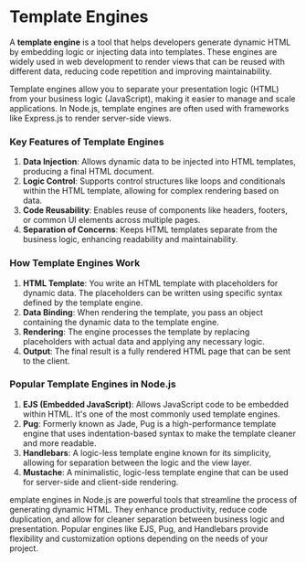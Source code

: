 # Template Engines

A **template engine** is a tool that helps developers generate dynamic HTML by embedding logic or injecting data into templates. These engines are widely used in web development to render views that can be reused with different data, reducing code repetition and improving maintainability.

Template engines allow you to separate your presentation logic (HTML) from your business logic (JavaScript), making it easier to manage and scale applications. In Node.js, template engines are often used with frameworks like Express.js to render server-side views.

### Key Features of Template Engines

1. **Data Injection**: Allows dynamic data to be injected into HTML templates, producing a final HTML document.
2. **Logic Control**: Supports control structures like loops and conditionals within the HTML template, allowing for complex rendering based on data.
3. **Code Reusability**: Enables reuse of components like headers, footers, or common UI elements across multiple pages.
4. **Separation of Concerns**: Keeps HTML templates separate from the business logic, enhancing readability and maintainability.

### How Template Engines Work

1. **HTML Template**: You write an HTML template with placeholders for dynamic data. The placeholders can be written using specific syntax defined by the template engine.
2. **Data Binding**: When rendering the template, you pass an object containing the dynamic data to the template engine.
3. **Rendering**: The engine processes the template by replacing placeholders with actual data and applying any necessary logic.
4. **Output**: The final result is a fully rendered HTML page that can be sent to the client.

### Popular Template Engines in Node.js

1. **EJS (Embedded JavaScript)**: Allows JavaScript code to be embedded within HTML. It's one of the most commonly used template engines.
2. **Pug**: Formerly known as Jade, Pug is a high-performance template engine that uses indentation-based syntax to make the template cleaner and more readable.
3. **Handlebars**: A logic-less template engine known for its simplicity, allowing for separation between the logic and the view layer.
4. **Mustache**: A minimalistic, logic-less template engine that can be used for server-side and client-side rendering.

emplate engines in Node.js are powerful tools that streamline the process of generating dynamic HTML. They enhance productivity, reduce code duplication, and allow for cleaner separation between business logic and presentation. Popular engines like EJS, Pug, and Handlebars provide flexibility and customization options depending on the needs of your project.
